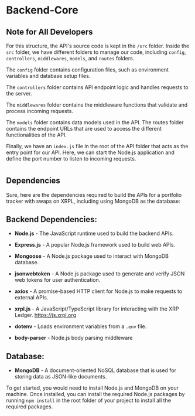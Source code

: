 # Backend-Core
## Note for All Developers
For this structure, the API's source code is kept in the `/src` folder. Inside the `src` folder, we have different folders to manage our code, including `config`, `controllers`, `middlewares`, `models`, and `routes` folders.

The `config` folder contains configuration files, such as environment variables and database setup files. 

The `controllers` folder contains API endpoint logic and handles requests to the server. 

The `middlewares` folder contains the middleware functions that validate and process incoming requests. 

The `models` folder contains data models used in the API. The routes folder contains the endpoint URLs that are used to access the different functionalities of the API.

Finally, we have an `index.js` file in the root of the API folder that acts as the entry point for our API. Here, we can start the Node.js application and define the port number to listen to incoming requests.
#
## Dependencies
Sure, here are the dependencies required to build the APIs for a portfolio tracker with swaps on XRPL, including using MongoDB as the database:

## Backend Dependencies:

- **Node.js** - The JavaScript runtime used to build the backend APIs.
- **Express.js** - A popular Node.js framework used to build web APIs.
- **Mongoose** - A Node.js package used to interact with MongoDB database.
- **jsonwebtoken** - A Node.js package used to generate and verify JSON web tokens for user authentication.
- **axios** - A promise-based HTTP client for Node.js to make requests to external APIs.
- **xrpl.js** - A JavaScript/TypeScript library for interacting with the XRP Ledger. https://js.xrpl.org

- **dotenv** - Loads environment variables from a `.env` file.
- **body-parser** -  Node.js body parsing middleware


## Database:

- **MongoDB** - A document-oriented NoSQL database that is used for storing data as JSON-like documents.

To get started, you would need to install Node.js and MongoDB on your machine. Once installed, you can install the required Node.js packages by running `npm install` in the root folder of your project to install all the required packages.

#

